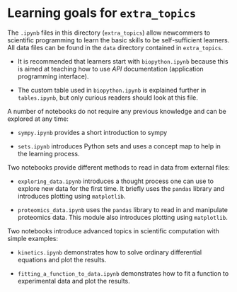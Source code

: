 # Learning goals for `extra_topics`

The `.ipynb` files in this directory (`extra_topics`) allow newcommers to scientific programming
to learn the basic skills to be self-sufficient learners.  All data files can be found in the `data` directory
contained in `extra_topics`.

- It is recommended that learners start with `biopython.ipynb` because this is aimed at teaching
  how to use *API* documentation (application programming interface).

- The custom table used in `biopython.ipynb` is explained further in `tables.ipynb`, but only curious
  readers should look at this file.

A number of notebooks do not require any previous knowledge and can be explored at any time:

- `sympy.ipynb` provides a short introduction to sympy

- `sets.ipynb` introduces Python sets and uses a concept map to help in the learning process.

Two notebooks provide different methods to read in data from external files:

- `exploring_data.ipynb` introduces a thought process one can use to explore new data for the first time.
  It briefly uses the `pandas` library and introduces plotting using `matplotlib`.

- `proteomics_data.ipynb` uses the `pandas` library to read in and manipulate proteomics data.
  This module also introduces plotting using `matplotlib`.

Two notebooks introduce advanced topics in scientific computation with simple examples:

- `kinetics.ipynb` demonstrates how to solve ordinary differential equations and plot the results.

- `fitting_a_function_to_data.ipynb` demonstrates how to fit a function to experimental data and plot the results.



